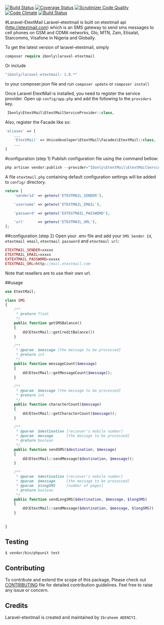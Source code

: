 [![Build Status](https://travis-ci.org/andela-iadeniyi/laravel-etextmail.svg?branch=master)](https://travis-ci.org/andela-iadeniyi/laravel-etextmail)
[![Coverage Status](https://coveralls.io/repos/github/andela-iadeniyi/laravel-etextmail/badge.svg)](https://coveralls.io/github/andela-iadeniyi/laravel-etextmail)
[![Scrutinizer Code Quality](https://scrutinizer-ci.com/g/andela-iadeniyi/laravel-etextmail/badges/quality-score.png?b=master)](https://scrutinizer-ci.com/g/andela-iadeniyi/laravel-etextmail/?branch=master)
[![Code Climate](https://codeclimate.com/github/andela-iadeniyi/laravel-etextmail/badges/gpa.svg)](https://codeclimate.com/github/andela-iadeniyi/laravel-etextmail)
[![Build Status](https://scrutinizer-ci.com/g/andela-iadeniyi/laravel-etextmail/badges/build.png?b=master)](https://scrutinizer-ci.com/g/andela-iadeniyi/laravel-etextmail/build-status/master)

#Laravel-EtextMail
Laravel-etextmail is built on etextmail api (http://etextmail.com) which is an SMS gateway to send sms messages to cell phones on GSM and CDMA networks, Glo, MTN, Zain, Etisalat, Starcomms, Visafone in Nigeria and Globally.

To get the latest version of laravel-etextmail, simply 

```php
composer require ibonly\laravel-etextmail
```
Or include 
```php
"ibonly/laravel-etextmail: 1.0.*"
```
to your composer.json file and run `composer update` or `composer install`

Once Laravel EtextMail is installed, you need to register the service provider. Open up `config/app.php` and add the following to the `providers` key.
```php
 Ibonly\EtextMail\EtextMailServiceProvider::class,
```

Also, register the Facade like so:

```php
'aliases' => [
    ...
    'EtextMail' => Unicodeveloper\EtextMail\Facades\EtextMail::class,
    ...
]
```

#configuration (step 1)
Publish configuration file using the command bellow:
```php
php artisan vendor:publish --provider="Ibonly\EtextMail\EtextMailServiceProvider"
```
A file `etextmail.php` containing default configuration settings will be added to `config/` directory.
```php
return [
	'senderid' => getenv('ETEXTMAIL_SENDER'),

    'username' => getenv('ETEXTMAIL_EMAIL'),

    'password' => getenv('EXTEXTMAIL_PASSWORD'),

    'url'	   => getenv('ETEXTMAIL_URL'),
];
```
##configuration (step 2)
Open your .env file and add your `SMS Sender Id`, `etextmail email`, `etextmail password` and `etextmail url`:
```php
ETEXTMAIL_SENDER=xxxxx
ETEXTMAIL_EMAIL=xxxxx
EXTEXTMAIL_PASSWORD=xxxxx
ETEXTMAIL_URL=http://mail.etextmail.com
```
Note that resellers are to use their own url.

##usage


```php
use EtextMail;

class SMS
{
	/**
	 * @return float
	 */
	public function getSMSBalance()
	{
		dd(EtextMail::getCreditBalance())
	}

	/**
	 * @param  $message [the message to be processed]
	 * @return int
	 */
	public function	messageCount($message)
	{
		dd(EtextMail::getMessageCount($message));
	}

	/**
	 * @param  $message [the message to be processed]
	 * @return int
	 */
	public function characterCount($message)
	{
		dd(EtextMail::getCharacterCount($message));
	}

	/**
	 * @param  $destination [reciever's mobile number]
	 * @param  message      [the message to be processed]
	 * @return boolean
	 */
	public function sendSMS($destination, $message)
	{
		dd(EtextMail::sendMessage($destination, $message));
	}

	/**
	 * @param  $destination [reciever's mobile number]
	 * @param  $message     [the message to be processed]
	 * @param  $longSMS     [number of pages]
	 * @return boolean
	 */
	public function sendLongSMS($destination, $message, $longSMS)
	{
		dd(EtextMail::sendMessage($destination, $message, $longSMS))
	}
	
	
}
```

## Testing

```
$ vendor/bin/phpunit test
```

## Contributing

To contribute and extend the scope of this package,
Please check out [CONTRIBUTING](CONTRIBUTING.md) file for detailed contribution guidelines.
Feel free to raise any issue or concern.

## Credits

Laravel-etextmail is created and maintained by `Ibraheem ADENIYI`.
